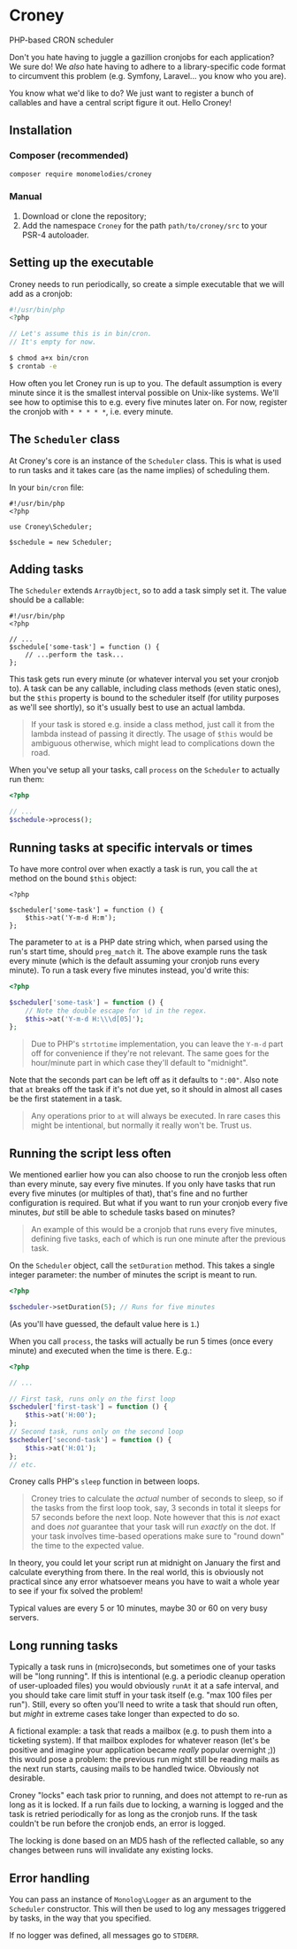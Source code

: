 # Croney
PHP-based CRON scheduler

Don't you hate having to juggle a gazillion cronjobs for each application? We
sure do! We _also_ hate having to adhere to a library-specific code format to
circumvent this problem (e.g. Symfony, Laravel... you know who you are).

You know what we'd like to do? We just want to register a bunch of callables
and have a central script figure it out. Hello Croney!

## Installation

### Composer (recommended)
```sh
composer require monomelodies/croney
```

### Manual
1. Download or clone the repository;
2. Add the namespace `Croney` for the path `path/to/croney/src` to your PSR-4
   autoloader.

## Setting up the executable
Croney needs to run periodically, so create a simple executable that we will add
as a cronjob:

```php
#!/usr/bin/php
<?php

// Let's assume this is in bin/cron.
// It's empty for now.
```

```sh
$ chmod a+x bin/cron
$ crontab -e
```

How often you let Croney run is up to you. The default assumption is every
minute since it is the smallest interval possible on Unix-like systems. We'll
see how to optimise this to e.g. every five minutes later on. For now, register
the cronjob with `* * * * *`, i.e. every minute.

## The `Scheduler` class
At Croney's core is an instance of the `Scheduler` class. This is what is used
to run tasks and it takes care (as the name implies) of scheduling them.

In your `bin/cron` file:

```
#!/usr/bin/php
<?php

use Croney\Scheduler;

$schedule = new Scheduler;
```

## Adding tasks
The `Scheduler` extends `ArrayObject`, so to add a task simply set it. The value
should be a callable:

```
#!/usr/bin/php
<?php

// ...
$schedule['some-task'] = function () {
    // ...perform the task...
};
```

This task gets run every minute (or whatever interval you set your cronjob to).
A task can be any callable, including class methods (even static ones), but the
`$this` property is bound to the scheduler itself (for utility purposes as we'll
see shortly), so it's usually best to use an actual lambda.

> If your task is stored e.g. inside a class method, just call it from the
> lambda instead of passing it directly. The usage of `$this` would be ambiguous
> otherwise, which might lead to complications down the road.

When you've setup all your tasks, call `process` on the `Scheduler` to actually
run them:

```php
<?php

// ...
$schedule->process();
```

## Running tasks at specific intervals or times
To have more control over when exactly a task is run, you call the `at`
method on the bound `$this` object:

```
<?php

$scheduler['some-task'] = function () {
    $this->at('Y-m-d H:m');
};
```

The parameter to `at` is a PHP date string which, when parsed using the run's
start time, should `preg_match` it. The above example runs the task every minute
(which is the default assuming your cronjob runs every minute). To run a task
every five minutes instead, you'd write this:

```php
<?php

$scheduler['some-task'] = function () {
    // Note the double escape for \d in the regex.
    $this->at('Y-m-d H:\\\d[05]');
};
```

> Due to PHP's `strtotime` implementation, you can leave the `Y-m-d` part off
> for convenience if they're not relevant. The same goes for the hour/minute
> part in which case they'll default to "midnight".

Note that the seconds part can be left off as it defaults to `":00"`. Also note
that `at` breaks off the task if it's not due yet, so it should in almost all
cases be the first statement in a task.

> Any operations prior to `at` will always be executed. In rare cases this might
> be intentional, but normally it really won't be. Trust us.

## Running the script less often
We mentioned earlier how you can also choose to run the cronjob less often than
every minute, say every five minutes. If you only have tasks that run every five
minutes (or multiples of that), that's fine and no further configuration is
required. But what if you want to run your cronjob every five minutes, _but_
still be able to schedule tasks based on minutes?

> An example of this would be a cronjob that runs every five minutes, defining
> five tasks, each of which is run one minute after the previous task.

On the `Scheduler` object, call the `setDuration` method. This takes a single
integer parameter: the number of minutes the script is meant to run.

```php
<?php

$scheduler->setDuration(5); // Runs for five minutes
```

(As you'll have guessed, the default value here is `1`.)

When you call `process`, the tasks will actually be run 5 times (once every
minute) and executed when the time is there. E.g.:

```php
<?php

// ...

// First task, runs only on the first loop
$scheduler['first-task'] = function () {
    $this->at('H:00');
};
// Second task, runs only on the second loop
$scheduler['second-task'] = function () {
    $this->at('H:01');
};
// etc.
```

Croney calls PHP's `sleep` function in between loops.

> Croney tries to calculate the _actual_ number of seconds to sleep, so if the
> tasks from the first loop took, say, 3 seconds in total it sleeps for 57
> seconds before the next loop. Note however that this is _not_ exact and does
> _not_ guarantee that your task will run _exactly_ on the dot. If your task
> involves time-based operations make sure to "round down" the time to the
> expected value.

In theory, you could let your script run at midnight on January the first and
calculate everything from there. In the real world, this is obviously not
practical since any error whatsoever means you have to wait a whole year to see
if your fix solved the problem!

Typical values are every 5 or 10 minutes, maybe 30 or 60 on very busy servers.

## Long running tasks
Typically a task runs in (micro)seconds, but sometimes one of your tasks will be
"long running". If this is intentional (e.g. a periodic cleanup operation of
user-uploaded files) you would obviously `runAt` it at a safe interval, and you
should take care limit stuff in your task itself (e.g. "max 100 files per run").
Still, every so often you'll need to write a task that should run often, but
_might_ in extreme cases take longer than expected to do so.

A fictional example: a task that reads a mailbox (e.g. to push them into a
ticketing system). If that mailbox explodes for whatever reason (let's be
positive and imagine your application became _really_ popular overnight ;)) this
would pose a problem: the previous run might still be reading mails as the next
run starts, causing mails to be handled twice. Obviously not desirable.

Croney "locks" each task prior to running, and does not attempt to re-run as
long as it is locked. If a run fails due to locking, a warning is logged and the
task is retried periodically for as long as the cronjob runs. If the task
couldn't be run before the cronjob ends, an error is logged.

The locking is done based on an MD5 hash of the reflected callable, so any
changes between runs will invalidate any existing locks.

## Error handling
You can pass an instance of `Monolog\Logger` as an argument to the `Scheduler`
constructor. This will then be used to log any messages triggered by tasks, in
the way that you specified.

If no logger was defined, all messages go to `STDERR`.

